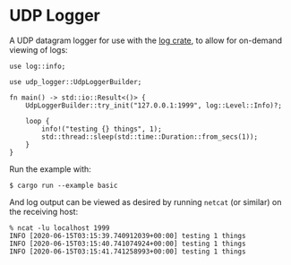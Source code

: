 # UDP Logger

A UDP datagram logger for use with the [log crate](https://docs.rs/log/), to allow for on-demand viewing of logs:

```
use log::info;

use udp_logger::UdpLoggerBuilder;

fn main() -> std::io::Result<()> {
    UdpLoggerBuilder::try_init("127.0.0.1:1999", log::Level::Info)?;

    loop {
        info!("testing {} things", 1);
        std::thread::sleep(std::time::Duration::from_secs(1));
    }
}
```

Run the example with:
```
$ cargo run --example basic
```

And log output can be viewed as desired by running `netcat` (or similar) on the receiving host:
```
% ncat -lu localhost 1999
INFO [2020-06-15T03:15:39.740912039+00:00] testing 1 things
INFO [2020-06-15T03:15:40.741074924+00:00] testing 1 things
INFO [2020-06-15T03:15:41.741258993+00:00] testing 1 things
```